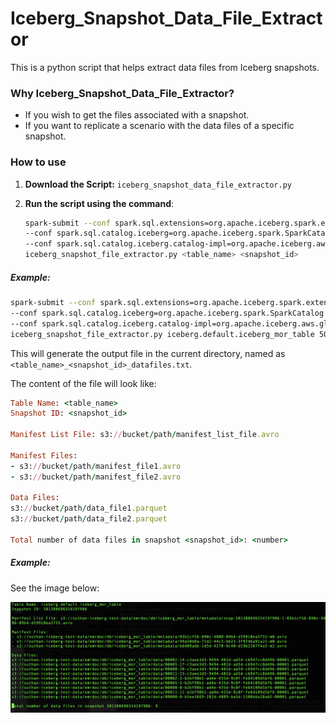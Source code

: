 # Iceberg_Snapshot_Data_File_Extractor

This is a python script that helps extract data files from Iceberg snapshots.

### Why Iceberg_Snapshot_Data_File_Extractor?

- If you wish to get the files associated with a snapshot.
- If you want to replicate a scenario with the data files of a specific snapshot.

### How to use

1. **Download the Script:** `iceberg_snapshot_data_file_extractor.py`

2. **Run the script using the command**:
   ```bash
   spark-submit --conf spark.sql.extensions=org.apache.iceberg.spark.extensions.IcebergSparkSessionExtensions \
   --conf spark.sql.catalog.iceberg=org.apache.iceberg.spark.SparkCatalog \
   --conf spark.sql.catalog.iceberg.catalog-impl=org.apache.iceberg.aws.glue.GlueCatalog \
   iceberg_snapshot_file_extractor.py <table_name> <snapshot_id>

##### Example:

```bash
spark-submit --conf spark.sql.extensions=org.apache.iceberg.spark.extensions.IcebergSparkSessionExtensions \
--conf spark.sql.catalog.iceberg=org.apache.iceberg.spark.SparkCatalog \
--conf spark.sql.catalog.iceberg.catalog-impl=org.apache.iceberg.aws.glue.GlueCatalog \
iceberg_snapshot_file_extractor.py iceberg.default.iceberg_mor_table 501388696554197986
```
This will generate the output file in the current directory, named as `<table_name>_<snapshot_id>_datafiles.txt`.

The content of the file will look like:

```ruby
Table Name: <table_name>
Snapshot ID: <snapshot_id>

Manifest List File: s3://bucket/path/manifest_list_file.avro

Manifest Files:
- s3://bucket/path/manifest_file1.avro
- s3://bucket/path/manifest_file2.avro

Data Files:
s3://bucket/path/data_file1.parquet
s3://bucket/path/data_file2.parquet

Total number of data files in snapshot <snapshot_id>: <number>
```

##### Example:

See the image below:

![Alt text](images/OutputSample.png?raw=true "OutputSample")

